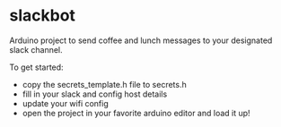 # slackbot
Arduino project to send coffee and lunch messages to your designated slack channel.

To get started:
 * copy the secrets_template.h file to secrets.h
 * fill in your slack and config host details
 * update your wifi config
 * open the project in your favorite arduino editor and load it up!
